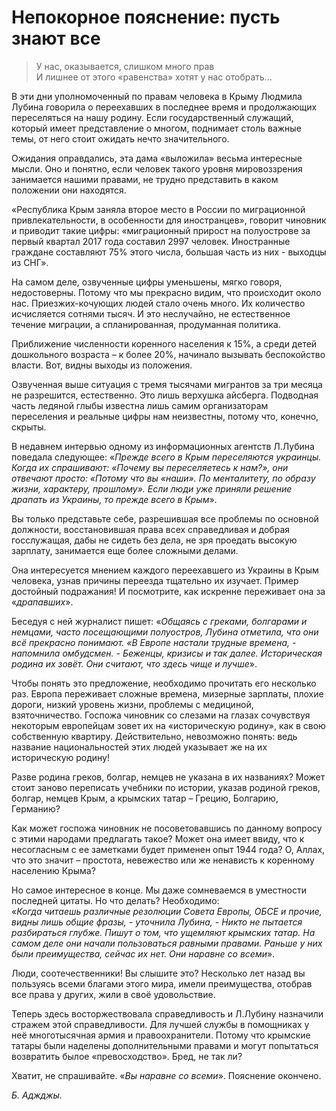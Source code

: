 # Непокорное пояснение: пусть знают все

> У нас, оказывается, слишком много прав  
> И лишнее от этого «равенства» хотят у нас отобрать…

В эти дни уполномоченный по правам человека в Крыму Людмила Лубина говорила о переехавших в последнее время и продолжающих переселяться на нашу родину.
Если государственный служащий, который имеет представление о многом, поднимает столь важные темы, от него стоит ожидать нечто значительного.

Ожидания оправдались, эта дама «выложила» весьма интересные мысли.
Оно и понятно, если человек такого уровня мировоззрения занимается нашими правами, не трудно представить в каком положении они находятся. 

«Республика Крым заняла второе место в России по миграционной привлекательности, в особенности для иностранцев», говорит чиновник и приводит такие цифры: «миграционный прирост на полуострове за первый квартал 2017 года составил 2997 человек.
Иностранные граждане составляют 75% этого числа, большая часть из них - выходцы из СНГ</var>».

На самом деле, озвученные цифры уменьшены, мягко говоря, недостоверны.
Потому что мы прекрасно видим, что происходит около нас.
Приезжих-кочующих людей стало очень много.
Их количество исчисляется сотнями тысяч.
И это неслучайно, не естественное течение миграции, а спланированная, продуманная политика.

Приближение численности коренного населения к 15%, а среди детей дошкольного возраста – к более 20%, начинало вызывать беспокойство власти.
Вот, видны выходы из положения.

Озвученная выше ситуация с тремя тысячами мигрантов за три месяца не разрешится, естественно.
Это лишь верхушка айсберга.
Подводная часть ледяной глыбы известна лишь самим организаторам переселения и реальные цифры нам неизвестны, потому что, конечно, скрыты.

В недавнем интервью одному из информационных агентств Л.Лубина поведала следующее: «<var>Прежде всего в Крым переселяются украинцы.
Когда их спрашивают: «Почему вы переселяетесь к нам?», они отвечают просто: «Потому что вы «наши».
По менталитету, по образу жизни, характеру, прошлому».
Если люди уже приняли решение драпать из Украины, то прежде всего в Крым</var>».

Вы только представьте себе, разрешившая все проблемы по основной должности, восстановившая права всех справедливая и добрая госслужащая, дабы не сидеть без дела, не зря проедать высокую зарплату, занимается еще более сложными делами.

Она интересуется мнением каждого переехавшего из Украины в Крым человека, узнав причины переезда тщательно их изучает.
Пример достойный подражания!
И посмотрите, как искренне переживает она за «<var>драпавших</var>».    

Беседуя с ней журналист пишет: «<var>Общаясь с греками, болгарами и немцами, часто посещающими полуостров, Лубина отметила, что они всё прекрасно понимают.
«В Европе настали трудные времена, - напомнила омбудсмен. - Беженцы, кризисы и так далее.
Историческая родина их зовёт.
Они считают, что здесь чище и лучше</var>».

Чтобы понять это предложение, необходимо прочитать его несколько раз.
Европа переживает сложные времена, мизерные зарплаты, плохие дороги, низкий уровень жизни, проблемы с медициной, взяточничество.
Госпожа чиновник со слезами на глазах сочувствуя некоторым европейцам зовет их на «историческую родину», как в свою собственную квартиру.
Действительно, невозможно понять: ведь название национальностей этих людей указывает же на их историческую родину!

Разве родина греков, болгар, немцев не указана в их названиях?
Может стоит заново переписать учебники по истории, указав родиной греков, болгар, немцев Крым, а крымских татар – Грецию, Болгарию, Германию?

Как может госпожа чиновник не посоветовавшись по данному вопросу с этими народами предлагать такое?
Может она имеет ввиду, что к несогласным с ее заметками будет применен опыт 1944 года?
О, Аллах, что это значит – простота, невежество или же ненависть к коренному населению Крыма? 

Но самое интересное в конце.
Мы даже сомневаемся в уместности последней цитаты.
Но что делать?
Необходимо:  
«<var>Когда читаешь различные резолюции Совета Европы, ОБСЕ и прочие, видны лишь общие фразы, - уточнила Лубина, - Никто не пытается разбираться глубже.
Пишут о том, что ущемляют крымских татар.
На самом деле они начали пользоваться равными правами.
Раньше у них были преимущества, сейчас их нет.
Они наравне со всеми</var>».

Люди, соотечественники!
Вы слышите это?
Несколько лет назад вы пользуясь всеми благами этого мира, имели преимущества, отобрав все права у других, жили в своё удовольствие.

Теперь здесь восторжествовала справедливость и Л.Лубину назначили стражем этой справедливости.
Для лучшей службы в помощниках у неё многотысячная армия и правоохранители.
Потому что крымские татары были наделены дополнительными правами и могут попытаться возвратить былое «превосходство».
Бред, не так ли?

Хватит, не спрашивайте.
«<var>Вы наравне со всеми</var>».
Пояснение окончено. 

_Б. Аджджы._
